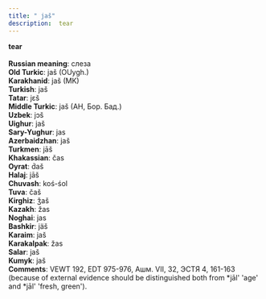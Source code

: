 ```yaml
---
title: " jaš"
description:  tear
---
```

<p data-pagefind-weight="0.5">
<strong> tear</strong><br><br>
<strong>Russian meaning</strong>:  слеза<br>
<strong>Old Turkic</strong>:  jaš (OUygh.)<br>
<strong>Karakhanid</strong>:  jaš (MK)<br>
<strong>Turkish</strong>:  jaš<br>
<strong>Tatar</strong>:  jɛš<br>
<strong>Middle Turkic</strong>:  jaš (AH, Бор. Бад.)<br>
<strong>Uzbek</strong>:  jɔš<br>
<strong>Uighur</strong>:  jaš<br>
<strong>Sary-Yughur</strong>:  jas<br>
<strong>Azerbaidzhan</strong>:  jaš<br>
<strong>Turkmen</strong>:  jāš<br>
<strong>Khakassian</strong>:  čas<br>
<strong>Oyrat</strong>:  d́aš<br>
<strong>Halaj</strong>:  jāš<br>
<strong>Chuvash</strong>:  koś-śol<br>
<strong>Tuva</strong>:  čaš<br>
<strong>Kirghiz</strong>:  ǯaš<br>
<strong>Kazakh</strong>:  žas<br>
<strong>Noghai</strong>:  jas<br>
<strong>Bashkir</strong>:  jäš<br>
<strong>Karaim</strong>:  jaš<br>
<strong>Karakalpak</strong>:  žas<br>
<strong>Salar</strong>:  jaš<br>
<strong>Kumyk</strong>:  jaš<br>
<strong>Comments</strong>:  VEWT 192, EDT 975-976, Ашм. VII, 32, ЭСТЯ 4, 161-163 (because of external evidence should be distinguished both from *jāl' 'age' and *jāl' 'fresh, green').<br>

</p>
